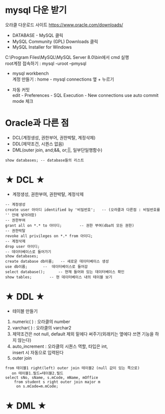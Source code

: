 # mysql 다운 받기
오라클 다운로드 사이트 https://www.oracle.com/downloads/  
- DATABASE - MySQL 클릭  
- MySQL Community (GPL) Downloads 클릭
- MySQL Installer for Windows

C:\Program Files\MySQL\MySQL Server 8.0\bin에서 cmd 실행  
root계정 접속하기 : mysql -uroot –pmysql

- mysql workbench  
계정 만들기 : home - mysql connections 옆 + 누르기

- 자동 커밋  
edit - Preferences - SQL Execution - New connections use auto commit mode 체크

# Oracle과 다른 점
- DCL(계정생성, 권한부어, 권한박탈, 계정삭제)
- DDL(제약조건, 시퀀스 없음)
- DML(outer join, and;&&, or;||, 일부단일행함수)

```
show databases;	-- database들의 리스트
```
#  ★ DCL ★
- 계정생성, 권한부여, 권한박탈, 계정삭제
```
-- 계정생성
create user 아이디 identified by '비밀번호';	-- (오라클과 다른점 : 비밀번호를 '' 안에 넣어야함)
-- 권한부여
grant all on *.* to 아이디;		-- 권한 부여(dba의 모든 권한)
-- 권한박탈
revoke all privileges on *.* from 아이디;
-- 계정삭제
drop user 아이디;
-- 데이터베이스로 들어가기
show databases;
create database db이름;	-- 새로운 데이터베이스 생성
use db이름;		--  데이터베이스로 들어감
select database();		-- 현재 들어와 있는 데이터베이스 확인
show tables;		-- 현 데이터베이스 내의 테이블 보기
```

#  ★ DDL ★
- 테이블 만들기
1. numeric( ) : 오라클의 number
2. varchar( )  : 오라클의 varchar2
3. 제약조건은 not null, default 제외 밑에다 써주기(외래키는 옆에다 쓰면 기능을 하지 않는다)
4. auto_increment : 오라클의 시퀀스 역할, 타입은 int,   
insert 시 자동으로 입력된다
5. outer join
```
from 테이블1 right(left) outer join 테이블2 (null 값이 있는 쪽으로)
   on 테이블1.필드=테이블2.필드 
select sNo, sName, s.mCode, mName, mOffice
	from student s right outer join major m
   	 on s.mCode=m.mCode;
```

# ★ DML ★